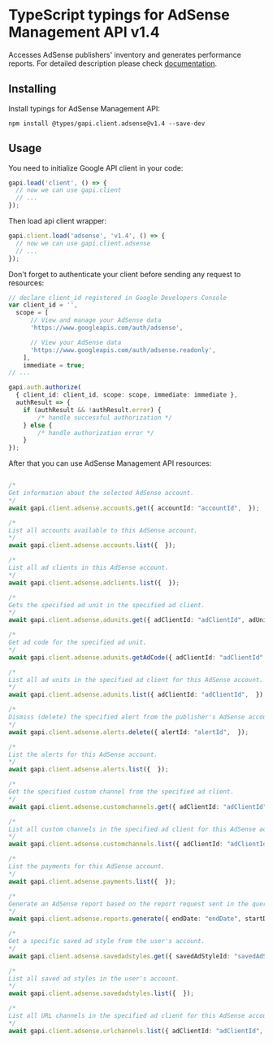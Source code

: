 # TypeScript typings for AdSense Management API v1.4

Accesses AdSense publishers' inventory and generates performance reports.
For detailed description please check [documentation](https://developers.google.com/adsense/management/).

## Installing

Install typings for AdSense Management API:

```
npm install @types/gapi.client.adsense@v1.4 --save-dev
```

## Usage

You need to initialize Google API client in your code:

```typescript
gapi.load('client', () => {
  // now we can use gapi.client
  // ...
});
```

Then load api client wrapper:

```typescript
gapi.client.load('adsense', 'v1.4', () => {
  // now we can use gapi.client.adsense
  // ...
});
```

Don't forget to authenticate your client before sending any request to resources:

```typescript
// declare client_id registered in Google Developers Console
var client_id = '',
  scope = [ 
      // View and manage your AdSense data
      'https://www.googleapis.com/auth/adsense',

      // View your AdSense data
      'https://www.googleapis.com/auth/adsense.readonly',
    ],
    immediate = true;
// ...

gapi.auth.authorize(
  { client_id: client_id, scope: scope, immediate: immediate },
  authResult => {
    if (authResult && !authResult.error) {
        /* handle successful authorization */
    } else {
        /* handle authorization error */
    }
});
```

After that you can use AdSense Management API resources:

```typescript

/*
Get information about the selected AdSense account.
*/
await gapi.client.adsense.accounts.get({ accountId: "accountId",  });

/*
List all accounts available to this AdSense account.
*/
await gapi.client.adsense.accounts.list({  });

/*
List all ad clients in this AdSense account.
*/
await gapi.client.adsense.adclients.list({  });

/*
Gets the specified ad unit in the specified ad client.
*/
await gapi.client.adsense.adunits.get({ adClientId: "adClientId", adUnitId: "adUnitId",  });

/*
Get ad code for the specified ad unit.
*/
await gapi.client.adsense.adunits.getAdCode({ adClientId: "adClientId", adUnitId: "adUnitId",  });

/*
List all ad units in the specified ad client for this AdSense account.
*/
await gapi.client.adsense.adunits.list({ adClientId: "adClientId",  });

/*
Dismiss (delete) the specified alert from the publisher's AdSense account.
*/
await gapi.client.adsense.alerts.delete({ alertId: "alertId",  });

/*
List the alerts for this AdSense account.
*/
await gapi.client.adsense.alerts.list({  });

/*
Get the specified custom channel from the specified ad client.
*/
await gapi.client.adsense.customchannels.get({ adClientId: "adClientId", customChannelId: "customChannelId",  });

/*
List all custom channels in the specified ad client for this AdSense account.
*/
await gapi.client.adsense.customchannels.list({ adClientId: "adClientId",  });

/*
List the payments for this AdSense account.
*/
await gapi.client.adsense.payments.list({  });

/*
Generate an AdSense report based on the report request sent in the query parameters. Returns the result as JSON; to retrieve output in CSV format specify "alt=csv" as a query parameter.
*/
await gapi.client.adsense.reports.generate({ endDate: "endDate", startDate: "startDate",  });

/*
Get a specific saved ad style from the user's account.
*/
await gapi.client.adsense.savedadstyles.get({ savedAdStyleId: "savedAdStyleId",  });

/*
List all saved ad styles in the user's account.
*/
await gapi.client.adsense.savedadstyles.list({  });

/*
List all URL channels in the specified ad client for this AdSense account.
*/
await gapi.client.adsense.urlchannels.list({ adClientId: "adClientId",  });
```
